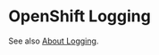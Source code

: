 # OpenShift Logging

See also [About Logging](https://docs.openshift.com/container-platform/4.12/logging/cluster-logging.html).
